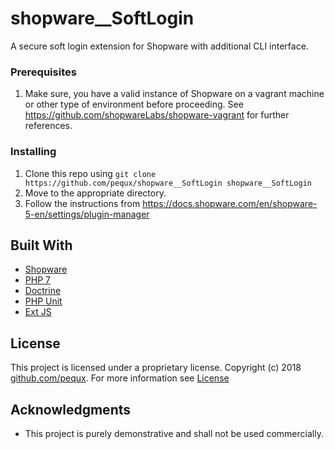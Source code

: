 # shopware__SoftLogin
A secure soft login extension for Shopware with additional CLI interface.

### Prerequisites
1. Make sure, you have a valid instance of Shopware on a vagrant machine or other type of environment before proceeding. See https://github.com/shopwareLabs/shopware-vagrant for further references.

### Installing
1. Clone this repo using `git clone https://github.com/pequx/shopware__SoftLogin shopware__SoftLogin`
2. Move to the appropriate directory.
3. Follow the instructions from https://docs.shopware.com/en/shopware-5-en/settings/plugin-manager

## Built With
* [Shopware](https://en.shopware.com/)
* [PHP 7](https://www.php.net/)
* [Doctrine](https://www.doctrine-project.org/)
* [PHP Unit](https://phpunit.de/)
* [Ext JS](https://www.sencha.com/products/extjs/)

## License

This project is licensed under a proprietary license. Copyright (c) 2018 [github.com/pequx](https://github.com/pequx/). For more information see [License](https://en.wikipedia.org/wiki/Software_license#Proprietary_software_licenses)

## Acknowledgments

* This project is purely demonstrative and shall not be used commercially.
